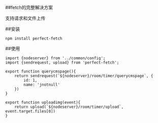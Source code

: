 ##fetch的完整解决方案

支持请求和文件上传

##安装 

	npm install perfect-fetch

##使用
	
	import {nodeserver} from '../common/config';
	import {sendrequest, upload} from 'perfect-fetch';

	export function querycmspage(){
		return sendrequest(`${nodeserver}/room/timer/querycmspage`, {
			id: 1,
			name: 'jnotnull'
		})
	}

	export function uploadimg(event){
		return upload(`${nodeserver}/room/timer/upload`, event.target.files[0])
	}